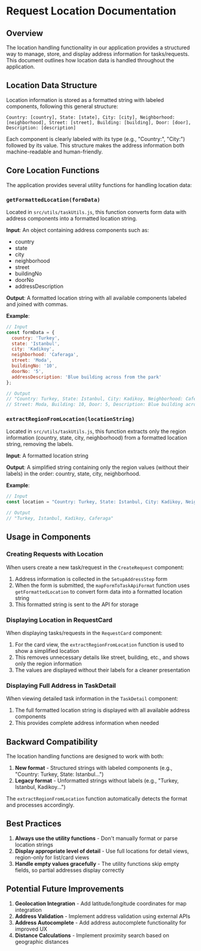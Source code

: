 # Request Location Documentation

## Overview

The location handling functionality in our application provides a structured way to manage, store, and display address information for tasks/requests. This document outlines how location data is handled throughout the application.

## Location Data Structure

Location information is stored as a formatted string with labeled components, following this general structure:

```
Country: [country], State: [state], City: [city], Neighborhood: [neighborhood], Street: [street], Building: [building], Door: [door], Description: [description]
```

Each component is clearly labeled with its type (e.g., "Country:", "City:") followed by its value. This structure makes the address information both machine-readable and human-friendly.

## Core Location Functions

The application provides several utility functions for handling location data:

### `getFormattedLocation(formData)`

Located in `src/utils/taskUtils.js`, this function converts form data with address components into a formatted location string.

**Input**: An object containing address components such as:
- country
- state
- city
- neighborhood
- street
- buildingNo
- doorNo
- addressDescription

**Output**: A formatted location string with all available components labeled and joined with commas.

**Example**:
```javascript
// Input
const formData = {
  country: 'Turkey',
  state: 'Istanbul',
  city: 'Kadikoy',
  neighborhood: 'Caferaga',
  street: 'Moda',
  buildingNo: '10',
  doorNo: '5',
  addressDescription: 'Blue building across from the park'
};

// Output
// "Country: Turkey, State: Istanbul, City: Kadikoy, Neighborhood: Caferaga, 
// Street: Moda, Building: 10, Door: 5, Description: Blue building across from the park"
```

### `extractRegionFromLocation(locationString)`

Located in `src/utils/taskUtils.js`, this function extracts only the region information (country, state, city, neighborhood) from a formatted location string, removing the labels.

**Input**: A formatted location string

**Output**: A simplified string containing only the region values (without their labels) in the order: country, state, city, neighborhood.

**Example**:
```javascript
// Input
const location = "Country: Turkey, State: Istanbul, City: Kadikoy, Neighborhood: Caferaga, Street: Moda, Building: 10, Door: 5, Description: Blue building across from the park";

// Output
// "Turkey, Istanbul, Kadikoy, Caferaga"
```

## Usage in Components

### Creating Requests with Location

When users create a new task/request in the `CreateRequest` component:

1. Address information is collected in the `SetupAddressStep` form
2. When the form is submitted, the `mapFormToTaskApiFormat` function uses `getFormattedLocation` to convert form data into a formatted location string
3. This formatted string is sent to the API for storage

### Displaying Location in RequestCard

When displaying tasks/requests in the `RequestCard` component:

1. For the card view, the `extractRegionFromLocation` function is used to show a simplified location
2. This removes unnecessary details like street, building, etc., and shows only the region information
3. The values are displayed without their labels for a cleaner presentation

### Displaying Full Address in TaskDetail

When viewing detailed task information in the `TaskDetail` component:

1. The full formatted location string is displayed with all available address components
2. This provides complete address information when needed

## Backward Compatibility

The location handling functions are designed to work with both:

1. **New format** - Structured strings with labeled components (e.g., "Country: Turkey, State: Istanbul...")
2. **Legacy format** - Unformatted strings without labels (e.g., "Turkey, Istanbul, Kadikoy...")

The `extractRegionFromLocation` function automatically detects the format and processes accordingly.

## Best Practices

1. **Always use the utility functions** - Don't manually format or parse location strings
2. **Display appropriate level of detail** - Use full locations for detail views, region-only for list/card views
3. **Handle empty values gracefully** - The utility functions skip empty fields, so partial addresses display correctly

## Potential Future Improvements

1. **Geolocation Integration** - Add latitude/longitude coordinates for map integration
2. **Address Validation** - Implement address validation using external APIs
3. **Address Autocomplete** - Add address autocomplete functionality for improved UX
4. **Distance Calculations** - Implement proximity search based on geographic distances
